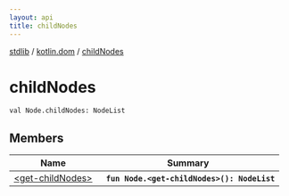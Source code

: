 ```yaml
---
layout: api
title: childNodes
---
```

[stdlib](../../index.md) / [kotlin.dom](../index.md) / [childNodes](index.md)

# childNodes

```
val Node.childNodes: NodeList
```

## Members

| Name | Summary |
|------|---------|
|[&lt;get-childNodes&gt;](_get-childNodes_.md)|&nbsp;&nbsp;**`fun Node.<get-childNodes>(): NodeList`**<br>|
